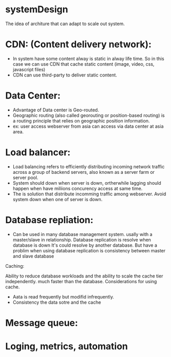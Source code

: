 # systemDesign

The idea of architure that can adapt to scale out system.  

# CDN: (Content delivery network): 
- In system have some content alway is static in alway life time. So in this case we can use CDN that cache static content (image, video, css, javascript files)
- CDN can use third-party to deliver static content.

# Data Center:
- Advantage of Data center is Geo-routed. 
- Geographic routing (also called georouting or position-based routing) is a routing principle that relies on geographic position information.
- ex: user access webserver from asia can access via data center at asia area. 

# Load balancer: 
- Load balancing refers to efficiently distributing incoming network traffic across a group of backend servers, also known as a server farm or server pool.
- System should down when server is down, ortherwhile lagging should happen when have miliions concurency access at same time.
- The is solution that distribute incomming traffic among webserver. Avoid system down when one of server is down.

# Database repliation: 
- Can be used in many database management system. usally with a master/slave in relationship. Database replication is resolve when database is down
It's could resolve by another database. But have a problim when using database replication is consistency between master and slave database

Caching: 

Ability to reduce database workloads and the ability to scale the cache tier independently. much faster than the database. 
Considerations for using cache. 
- Aata is read frequently but modifid infrequently. 
- Consistency the data sotre and the cache 


# Message queue:  

# Loging, metrics, automation 

